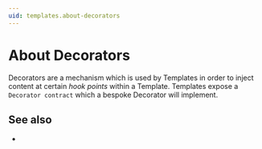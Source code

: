 ```yaml
---
uid: templates.about-decorators
---
```

# About Decorators

Decorators are a mechanism which is used by Templates in order to inject content at certain _hook points_ within a Template. Templates expose a `Decorator contract` which a bespoke Decorator will implement.

## See also

- [](xref:templates.how-to-decorate-a-template)
